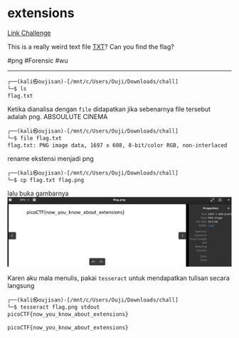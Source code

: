# extensions
[Link Challenge](https://play.picoctf.org/practice/challenge/52)

This is a really weird text file [TXT](https://jupiter.challenges.picoctf.org/static/e7e5d188621ee705ceeb0452525412ef/flag.txt)? Can you find the flag?

#png #Forensic #wu
___
```
┌──(kali㉿oujisan)-[/mnt/c/Users/Ouji/Downloads/chall]
└─$ ls
flag.txt
```

Ketika dianalisa dengan `file` didapatkan jika sebenarnya file tersebut adalah png. ABSOULUTE CINEMA
```
┌──(kali㉿oujisan)-[/mnt/c/Users/Ouji/Downloads/chall]
└─$ file flag.txt
flag.txt: PNG image data, 1697 x 608, 8-bit/color RGB, non-interlaced
```

rename ekstensi menjadi png
```
┌──(kali㉿oujisan)-[/mnt/c/Users/Ouji/Downloads/chall]
└─$ cp flag.txt flag.png
```

lalu buka gambarnya
![PicoCTF/Forensic/52 - extensions/img/flag.png](./img/flag.png)

Karen aku mala menulis, pakai `tesseract` untuk mendapatkan tulisan secara langsung
```
┌──(kali㉿oujisan)-[/mnt/c/Users/Ouji/Downloads/chall]
└─$ tesseract flag.png stdout
picoCTF{now_you_know_about_extensions}
```

```
picoCTF{now_you_know_about_extensions}
```

